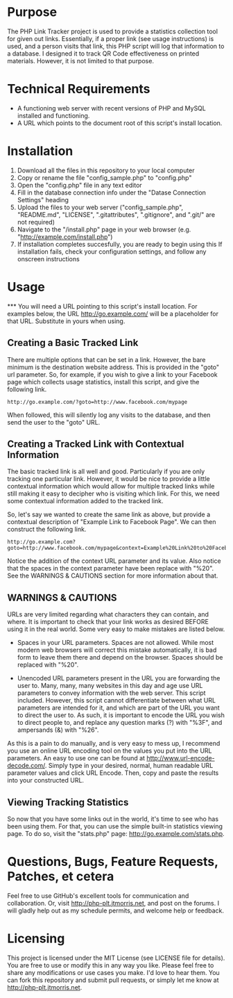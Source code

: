 Purpose
==========
The PHP Link Tracker project is used to provide a statistics collection tool
for given out links.  Essentially, if a proper link (see usage instructions) 
is used, and a person visits that link, this PHP script will log that information 
to a database. I designed it to track QR Code effectiveness on printed
materials.  However, it is not limited to that purpose.


Technical Requirements
=============
*  A functioning web server with recent versions of PHP and MySQL installed and functioning.
*  A URL which points to the document root of this script's install location.


Installation
==============
1.  Download all the files in this repository to your local computer
2.  Copy or rename the file "config_sample.php" to "config.php"
3.  Open the "config.php" file in any text editor
4.  Fill in the database connection info under the "Datase Connection Settings" heading
5.  Upload the files to your web server ("config_sample.php", "README.md", "LICENSE", ".gitattributes", ".gitignore", and ".git/" are not required)
6.  Navigate to the "/install.php" page in your web browser (e.g. "http://example.com/install.php")
7.  If installation completes succesfully, you are ready to begin using this
     If installation fails, check your configuration settings, and follow any onscreen instructions

Usage
=======
***  You will need a URL pointing to this script's install location. For examples below, the URL http://go.example.com/ will be 
a placeholder for that URL.  Substitute in yours when using.

Creating a Basic Tracked Link
------------------------------
There are multiple options that can be set in a link.  However, the bare minimum is the destination website address.
This is provided in the "goto" url parameter.  So, for example, if you wish to give a link to your Facebook page which
collects usage statistics, install this script, and give the following link. 

```
http://go.example.com/?goto=http://www.facebook.com/mypage
```

When followed, this will silently log any visits to the database, and then send the user to the "goto" URL.


Creating a Tracked Link with Contextual Information
----------------------------------------------------
The basic tracked link is all well and good.  Particularly if you are only tracking one particular link.
However, it would be nice to provide a little contextual information which would allow for multiple tracked
links while still making it easy to decipher who is visiting which link.  For this, we need some contextual
information added to the tracked link.

So, let's say we wanted to create the same link as above, but provide a contextual description of "Example Link
to Facebook Page".  We can then construct the following link.

```
http://go.example.com?goto=http://www.facebook.com/mypage&context=Example%20Link%20to%20Facebook%20Page
```

Notice the addition of the context URL parameter and its value.  Also notice that the spaces in the context
parameter have been replace with "%20".  See the WARNINGS & CAUTIONS section for more information about that.


WARNINGS & CAUTIONS
---------------------
URLs are very limited regarding what characters they can contain, and where.  It is important to check that your link
works as desired BEFORE using it in the real world.  Some very easy to make mistakes are listed below.

*  Spaces in your URL parameters.  Spaces are not allowed.  While most modern web browsers will correct this mistake
automatically, it is bad form to leave them there and depend on the browser.  Spaces should be replaced with "%20".

*  Unencoded URL parameters present in the URL you are forwarding the user to.  Many, many, many websites in this day
and age use URL parameters to convey information with the web server.  This script included.  However, this script
cannot differentiate between what URL parameters are intended for it, and which are part of the URL you want to direct
the user to.  As such, it is important to encode the URL you wish to direct people to, and replace any question marks (?) with
"%3F", and ampersands (&) with "%26".

As this is a pain to do manually, and is very easy to mess up, I recommend you use an online URL encoding tool on the values
you put into the URL parameters.  An easy to use one can be found at http://www.url-encode-decode.com/.  Simply type in your
desired, normal, human readable URL parameter values and click URL Encode.  Then, copy and paste the results into your constructed
URL.


Viewing Tracking Statistics
----------------------------
So now that you have some links out in the world, it's time to see who has been using them.  For that,
you can use the simple built-in statistics viewing page.  To do so, visit the "stats.php" page:
http://go.example.com/stats.php.


Questions, Bugs, Feature Requests, Patches, et cetera
===========================================
Feel free to use GitHub's excellent tools for communication and collaboration.  Or, visit http://php-plt.jtmorris.net,
and post on the forums.  I will gladly help out as my schedule permits, and welcome help or feedback.


Licensing
==========
This project is licensed under the MIT License (see LICENSE file for details). You are free to use or 
modify this in any way you like. Please feel free to share any modifications or use cases you make.  I'd
love to hear them.  You can fork this repository and submit pull requests, or simply let me know at 
http://php-plt.jtmorris.net.